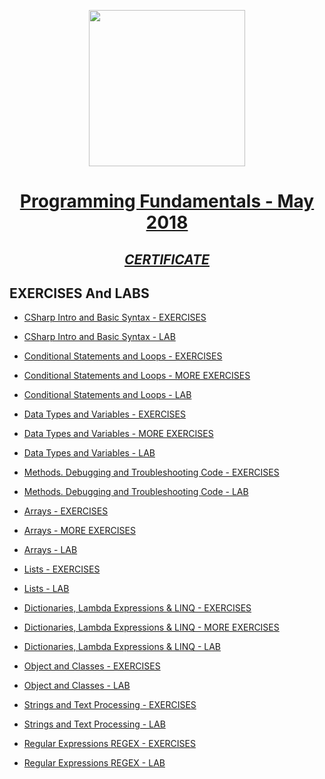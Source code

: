 <p align="center"><img src="https://camo.githubusercontent.com/98ae72843e29b468df31a1c7cde41bce64198722/687474703a2f2f7370616365617070736368616c6c656e676562756c67617269612e65752f73697465732f64656661756c742f66696c65732f736f6674756e692e706e67" width = 250 /></p>

# <a href="https://softuni.bg/trainings/1939/programming-fundamentals-may-2018/internal#lesson-8555"><p align="center">Programming Fundamentals - May 2018<p></a>

## <p align="center"> <a href="https://softuni.bg/certificates/details/55823/ca46e274" > *CERTIFICATE* </a> </p>

## EXERCISES And LABS
* <a href="" > CSharp Intro and Basic Syntax - EXERCISES </a>
* <a href="" > CSharp Intro and Basic Syntax - LAB </a>

* <a href="" > Conditional Statements and Loops - EXERCISES </a>
* <a href="" > Conditional Statements and Loops - MORE EXERCISES </a>
* <a href="" > Conditional Statements and Loops - LAB </a>

* <a href="" > Data Types and Variables - EXERCISES </a>
* <a href="" > Data Types and Variables - MORE EXERCISES </a>
* <a href="" > Data Types and Variables - LAB </a>

* <a href="" > Methods. Debugging and Troubleshooting Code - EXERCISES </a>
* <a href="" > Methods. Debugging and Troubleshooting Code - LAB  </a>

* <a href="" > Arrays - EXERCISES</a>
* <a href="" > Arrays - MORE EXERCISES</a>
* <a href="" > Arrays - LAB</a>

* <a href="" > Lists - EXERCISES </a>
* <a href="" > Lists - LAB </a>

* <a href="" > Dictionaries, Lambda Expressions & LINQ - EXERCISES </a>
* <a href="" > Dictionaries, Lambda Expressions & LINQ - MORE EXERCISES</a>
* <a href="" > Dictionaries, Lambda Expressions & LINQ - LAB </a>

* <a href="" > Object and Classes - EXERCISES </a>
* <a href="" > Object and Classes - LAB </a>

* <a href="" > Strings and Text Processing - EXERCISES</a>
* <a href="" > Strings and Text Processing - LAB</a>

* <a href="" > Regular Expressions REGEX - EXERCISES </a>
* <a href="" > Regular Expressions REGEX - LAB </a>



